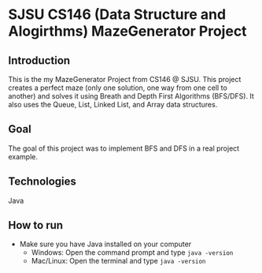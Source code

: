 # SJSU CS146 (Data Structure and Alogirthms) MazeGenerator Project

## Introduction
This is the my MazeGenerator Project from CS146 @ SJSU. This project creates a perfect maze (only one solution, one way from one cell to another) and solves it using Breath and Depth First Algorithms (BFS/DFS). It also uses the Queue, List, Linked List, and Array data structures. 

## Goal 
The goal of this project was to implement BFS and DFS in a real project example. 

## Technologies 
Java 

## How to run 
- Make sure you have Java installed on your computer 
  - Windows: Open the command prompt and type ``java -version``
  - Mac/Linux: Open the terminal and type ``java -version``
